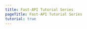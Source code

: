 ```yaml
---
title: Fast-API Tutorial Series
pageTitle: Fast-API Tutorial Series
tutorial: true
---
```


<TutorialSeriesList 
  tutorial-key="fastApiSeries"
  title="Fast-API Tutorial Series"
  :pages="$site.pages" 
  :page-size="$site.themeConfig.pageSize" 
  :start-page="$site.themeConfig.startPage" 
/>